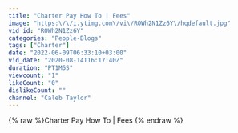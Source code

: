 ```yaml
---
title: "Charter Pay How To | Fees"
image: "https:\/\/i.ytimg.com\/vi\/ROWh2N1Zz6Y\/hqdefault.jpg"
vid_id: "ROWh2N1Zz6Y"
categories: "People-Blogs"
tags: ["Charter"]
date: "2022-06-09T06:33:10+03:00"
vid_date: "2020-08-14T16:17:40Z"
duration: "PT1M5S"
viewcount: "1"
likeCount: "0"
dislikeCount: ""
channel: "Caleb Taylor"
---
```

{% raw %}Charter Pay How To | Fees {% endraw %}
